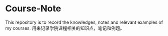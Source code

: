 # Course-Note

This repository is to record the knowledges, notes and relevant examples of my courses.
用来记录学院课程相关的知识点，笔记和例题。
